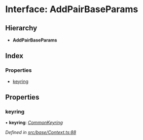 # Interface: AddPairBaseParams

## Hierarchy

* **AddPairBaseParams**

## Index

### Properties

* [keyring](addpairbaseparams.md#keyring)

## Properties

###  keyring

• **keyring**: *[CommonKeyring](../globals.md#commonkeyring)*

*Defined in [src/base/Context.ts:88](https://github.com/PolymathNetwork/polymesh-sdk/blob/2a4e4111/src/base/Context.ts#L88)*
